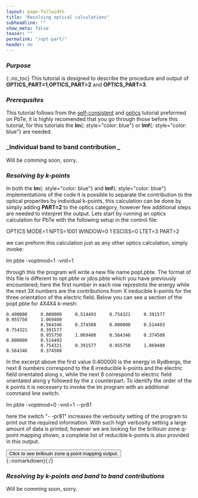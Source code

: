 ```yaml
---
layout: page-fullwidth
title: "Resolving optical calculations"
subheadline: ""
show_meta: false
teaser: ""
permalink: "/opt-part/"
header: no
---
```


### _Purpose_
{:.no_toc}
This tutorial is designed to describe the procedure and output of **OPTICS_PART=1**,**OPTICS_PART=2** and **OPTICS_PART=3**. 

### _Prerequsites_
This tutorial follows from the [self-consistent](http://lordcephei.github.io/asa-doc/) and [optics](http://lordcephei.github.io/docs-equ-optics/) tutorial preformed on PbTe, it is highly recomended that you go through those before this tutorial, for this tutorials the **lm**{: style="color: blue"} or  **lmf**{: style="color: blue"} are needed.

### _Individual band to band contribution _

Will be comming soon, sorry.

### _Resolving by k-points_
In both the **lm**{: style="color: blue"} and **lmf**{: style="color: blue"} implementations of the code it is possible to separate the contribution to the optical properites by individual k-points, this calculation can be done by simply adding **PART=2** to the optics category, however few additional steps are needed to interpret the output. Lets start by running an optics calculation for PbTe with the following setup in the control file:

  OPTICS  MODE=1 NPTS=1001 WINDOW=0 1 ESCISS=0 LTET=3
          PART=2

we can preform this calculation just as any other optics calculation, simply invoke:

  lm pbte -voptmod=1 -vnit=1

through this the program will write a new file name popt.pbte. The format of this file is different to opt.pbte or jdos.pbte which you have previously encountered; here the first number in each row represtnts the energy while the next 3X numbers are the contributions from X ireducible k-points for the three orientation of the electric field. Below you can see a section of the popt.pbte for 4X4X4 k-mesh:

    0.400000     0.000000     0.514493     0.754321     0.391577     0.955750     1.069400
                 0.564346     0.374508     0.000000     0.514493     0.754321     0.391577
                 0.955750     1.069400     0.564346     0.374508     0.000000     0.514493
                 0.754321     0.391577     0.955750     1.069400     0.564346     0.374508


In the excerpt  above the first value 0.400000 is the energy in Rydbergs, the next 8 numbers correspond to the 8 irreducible k-points and the electric field orientated along x, while the next 8 correspond to electric field orientated along y followed by the z counterpart.
To identify the order of the k points it is necessery to invoke the lm program with an additional command line switch:

   lm pbte -voptmod=0 -vnit=1 --pr81
   
here the switch "- -pr81"  increases the verbosity setting of the program to print out the required information. With such high verbosity setting a large amount of data is printed, however we are looking for the brillouin zone q-point mapping shown, a complete list of reducible k-points is also provided in this output.

<div onclick="elm = document.getElementById('foobar'); if(elm.style.display == 'none') elm.style.display = 'block'; else elm.style.display = 'none';"><button type="button" class="button tiny radius">Click to see brillouin zone q-point mapping output.</button></div>
{::nomarkdown}<div style="display:none;margin:0px 25px 0px 25px;"id="foobar">{:/}
~~~   
 BZMESH: qp mapping
  i1..i3                         qp                    iq   ig  g
 (1,1,1)           0.000000    0.000000    0.000000     1    1 i*i
 (2,1,1)          -0.250000    0.250000    0.250000     2    1 i*i
 (4,1,1)           0.250000   -0.250000   -0.250000     2    2 i
 (1,2,1)           0.250000   -0.250000    0.250000     2    3 r3(1,1,-1)
 (1,4,1)          -0.250000    0.250000   -0.250000     2    4 i*r3(1,1,-1)
 (4,4,4)          -0.250000   -0.250000   -0.250000     2    5 r3(-1,-1,1)
 (2,2,2)           0.250000    0.250000    0.250000     2    6 i*r3(-1,-1,1)
 (1,1,2)           0.250000    0.250000   -0.250000     2    9 r3(-1,-1,-1)
 (1,1,4)          -0.250000   -0.250000    0.250000     2   10 i*r3(-1,-1,-1)
 (3,1,1)          -0.500000    0.500000    0.500000     3    1 i*i
 (1,3,1)           0.500000   -0.500000    0.500000     3    3 r3(1,1,-1)
 (3,3,3)          -0.500000   -0.500000   -0.500000     3    5 r3(-1,-1,1)
 (1,1,3)           0.500000    0.500000   -0.500000     3    9 r3(-1,-1,-1)
 (2,2,1)           0.000000    0.000000    0.500000     4    1 i*i
 (4,4,1)           0.000000    0.000000   -0.500000     4    2 i
 (4,1,4)           0.000000   -0.500000    0.000000     4    3 r3(1,1,-1)
 (2,1,2)           0.000000    0.500000    0.000000     4    4 i*r3(1,1,-1)
 (1,4,4)          -0.500000    0.000000    0.000000     4    5 r3(-1,-1,1)
 (1,2,2)           0.500000    0.000000    0.000000     4    6 i*r3(-1,-1,1)
 (3,2,1)          -0.250000    0.250000    0.750000     5    1 i*i
 (3,4,1)           0.250000   -0.250000   -0.750000     5    2 i
 (4,2,4)           0.250000   -0.750000    0.250000     5    3 r3(1,1,-1)
 (2,4,2)          -0.250000    0.750000   -0.250000     5    4 i*r3(1,1,-1)
 (4,3,3)          -0.750000   -0.250000   -0.250000     5    5 r3(-1,-1,1)
 (2,3,3)           0.750000    0.250000    0.250000     5    6 i*r3(-1,-1,1)
 (1,3,2)           0.750000   -0.250000    0.250000     5    7 r3d
 (1,3,4)          -0.750000    0.250000   -0.250000     5    8 i*r3d
 (2,1,3)           0.250000    0.750000   -0.250000     5    9 r3(-1,-1,-1)
 (4,1,3)          -0.250000   -0.750000    0.250000     5   10 i*r3(-1,-1,-1)
 (3,3,4)          -0.250000   -0.250000   -0.750000     5   11 r2x
 (3,3,2)           0.250000    0.250000    0.750000     5   12 mx
 (2,4,4)          -0.750000    0.250000    0.250000     5   17 r3(1,-1,-1)
 (4,2,2)           0.750000   -0.250000   -0.250000     5   18 i*r3(1,-1,-1)
 (3,1,2)          -0.250000    0.750000    0.250000     5   19 r3(-1,1,1)
 (3,1,4)           0.250000   -0.750000   -0.250000     5   20 i*r3(-1,1,1)
 (1,4,3)          -0.750000   -0.250000    0.250000     5   23 r2(1,0,-1)
 (1,2,3)           0.750000    0.250000   -0.250000     5   24 m(1,0,-1)
 (4,4,2)           0.250000    0.250000   -0.750000     5   25 r2y
 (2,2,4)          -0.250000   -0.250000    0.750000     5   26 my
 (2,3,1)           0.250000   -0.250000    0.750000     5   33 r2z
 (4,3,1)          -0.250000    0.250000   -0.750000     5   34 mz
 (3,4,3)          -0.250000   -0.750000   -0.250000     5   41 r3(1,-1,1)
 (3,2,3)           0.250000    0.750000    0.250000     5   42 i*r3(1,-1,1)
 (4,2,1)          -0.500000    0.500000    1.000000     6    1 i*i
 (2,4,1)           0.500000   -0.500000   -1.000000     6    2 i
 (4,3,4)           0.500000   -1.000000    0.500000     6    3 r3(1,1,-1)
 (2,3,2)          -0.500000    1.000000   -0.500000     6    4 i*r3(1,1,-1)
 (3,2,2)          -1.000000   -0.500000   -0.500000     6    5 r3(-1,-1,1)
 (3,4,4)           1.000000    0.500000    0.500000     6    6 i*r3(-1,-1,1)
 (1,4,2)           1.000000   -0.500000    0.500000     6    7 r3d
 (1,2,4)          -1.000000    0.500000   -0.500000     6    8 i*r3d
 (2,1,4)           0.500000    1.000000   -0.500000     6    9 r3(-1,-1,-1)
 (4,1,2)          -0.500000   -1.000000    0.500000     6   10 i*r3(-1,-1,-1)
 (2,2,3)          -0.500000   -0.500000   -1.000000     6   11 r2x
 (4,4,3)           0.500000    0.500000    1.000000     6   12 mx
 (3,3,1)           0.000000    0.000000    1.000000     7    1 i*i
 (3,1,3)           0.000000   -1.000000    0.000000     7    3 r3(1,1,-1)
 (1,3,3)          -1.000000    0.000000    0.000000     7    5 r3(-1,-1,1)
 (4,3,2)           0.000000    0.500000    1.000000     8    1 i*i
 (2,3,4)           0.000000   -0.500000   -1.000000     8    2 i
 (3,2,4)           0.500000   -1.000000    0.000000     8    3 r3(1,1,-1)
 (3,4,2)          -0.500000    1.000000    0.000000     8    4 i*r3(1,1,-1)
 (4,2,3)          -1.000000    0.000000   -0.500000     8    5 r3(-1,-1,1)
 (2,4,3)           1.000000    0.000000    0.500000     8    6 i*r3(-1,-1,1)
~~~   
{::nomarkdown}</div>{:/}


### _Resolving by k-points and band to band contributions_

Will be comming soon, sorry.
